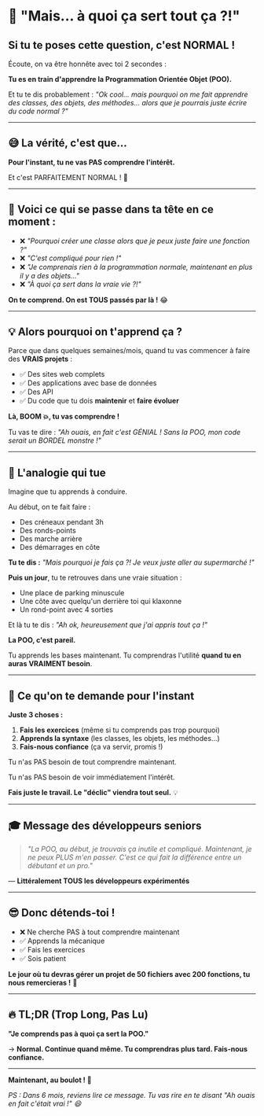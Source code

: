 # 🤔 "Mais... à quoi ça sert tout ça ?!"

## Si tu te poses cette question, c'est NORMAL !

Écoute, on va être honnête avec toi 2 secondes :

**Tu es en train d'apprendre la Programmation Orientée Objet (POO).**

Et tu te dis probablement : *"Ok cool... mais pourquoi on me fait apprendre des classes, des objets, des méthodes... alors que je pourrais juste écrire du code normal ?"*

---

## 😅 La vérité, c'est que...

**Pour l'instant, tu ne vas PAS comprendre l'intérêt.**

Et c'est PARFAITEMENT NORMAL ! 🎉

---

## 🧠 Voici ce qui se passe dans ta tête en ce moment :

- ❌ *"Pourquoi créer une classe alors que je peux juste faire une fonction ?"*
- ❌ *"C'est compliqué pour rien !"*
- ❌ *"Je comprenais rien à la programmation normale, maintenant en plus il y a des objets..."*
- ❌ *"À quoi ça sert dans la vraie vie ?!"*

**On te comprend. On est TOUS passés par là !** 😂

---

## 💡 Alors pourquoi on t'apprend ça ?

Parce que dans quelques semaines/mois, quand tu vas commencer à faire des **VRAIS projets** :

- ✅ Des sites web complets
- ✅ Des applications avec base de données
- ✅ Des API
- ✅ Du code que tu dois **maintenir** et **faire évoluer**

**Là, BOOM 💥, tu vas comprendre !**

Tu vas te dire : *"Ah ouais, en fait c'est GÉNIAL ! Sans la POO, mon code serait un BORDEL monstre !"*

---

## 🎯 L'analogie qui tue

Imagine que tu apprends à conduire.

Au début, on te fait faire :
- Des créneaux pendant 3h
- Des ronds-points
- Des marche arrière
- Des démarrages en côte

**Tu te dis :** *"Mais pourquoi je fais ça ?! Je veux juste aller au supermarché !"*

**Puis un jour**, tu te retrouves dans une vraie situation :
- Une place de parking minuscule
- Une côte avec quelqu'un derrière toi qui klaxonne
- Un rond-point avec 4 sorties

Et là tu te dis : *"Ah ok, heureusement que j'ai appris tout ça !"*

**La POO, c'est pareil.**

Tu apprends les bases maintenant. Tu comprendras l'utilité **quand tu en auras VRAIMENT besoin**.

---

## 🚀 Ce qu'on te demande pour l'instant

**Juste 3 choses :**

1. **Fais les exercices** (même si tu comprends pas trop pourquoi)
2. **Apprends la syntaxe** (les classes, les objets, les méthodes...)
3. **Fais-nous confiance** (ça va servir, promis !)

Tu n'as PAS besoin de tout comprendre maintenant.

Tu n'as PAS besoin de voir immédiatement l'intérêt.

**Fais juste le travail. Le "déclic" viendra tout seul.** 💡

---

## 🎓 Message des développeurs seniors

> *"La POO, au début, je trouvais ça inutile et compliqué.*
> *Maintenant, je ne peux PLUS m'en passer.*
> *C'est ce qui fait la différence entre un débutant et un pro."*

— **Littéralement TOUS les développeurs expérimentés**

---

## 😎 Donc détends-toi !

- ❌ Ne cherche PAS à tout comprendre maintenant
- ✅ Apprends la mécanique
- ✅ Fais les exercices
- ✅ Sois patient

**Le jour où tu devras gérer un projet de 50 fichiers avec 200 fonctions, tu nous remercieras !** 🙏

---

## 🔥 TL;DR (Trop Long, Pas Lu)

**"Je comprends pas à quoi ça sert la POO."**

→ **Normal. Continue quand même. Tu comprendras plus tard. Fais-nous confiance.**

---

**Maintenant, au boulot ! 💪**

*PS : Dans 6 mois, reviens lire ce message. Tu vas rire en te disant "Ah ouais en fait c'était vrai !" 😄*
